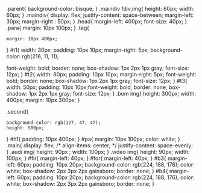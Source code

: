  .parent{
    background-color: bisque;
 }
 .maindiv fdiv,img{
    height: 60px;
    width: 60px;
}
.maindiv{
    display: flex;
    justify-content: space-between;
    margin-left: 30px;
    margin-right    : 50px;
}
.head{
    margin-left: 400px;
    font-size: 40px;
}
.para{
    margin: 10px 100px;
}
.tag{
    
    margin: 10px 400px;
      
}
#t1{
  width: 30px;
  padding: 10px 10px;
  margin-right: 5px;
  background-color: rgb(216, 11, 11);
 
   font-weight: bold;
   border: none;
   box-shadow: 1px 2px 1px gray;
   font-size: 12px;
}
#t2{
    width: 80px;
    padding: 10px 10px;
    margin-right: 5px;
    font-weight: bold;
   border: none;
   box-shadow: 1px 2px 1px gray;
   font-size: 12px;
}
#t3{
    width: 50px;
    padding: 10px 10px;font-weight: bold;
    border: none;
    box-shadow: 1px 2px 1px gray;
    font-size: 12px;
  }
  .bom img{
 height: 300px;
 width: 400px;
 margin: 10px 300px;
  }

.second{
    
    background-color: rgb(127, 47, 47);
    height: 500px;
}
#h1{
   padding: 10px 400px;
}
#pa{
    margin: 10px 100px;
    color: white;
}
.main{
    display: flex;
    /* align-items: center; */
    justify-content: space-evenly;
}
.audi img{
    height: 90px ;
    width: 100px;
}
.video img{
    height: 90px;
    width: 100px;
}
#fir{
    margin-left: 40px;
}
#for{
    margin-left: 40px;
}
#b3{
   margin-left: 60px;
    padding: 10px 20px;
    background-color: rgb(224, 188, 176);
    color: white;
    box-shadow: 2px 3px 2px gainsboro;
    border: none;
}
#b4{
    margin-left: 60px;
     padding: 10px 20px;
     background-color: rgb(224, 188, 176);
     color: white;
     box-shadow: 2px 3px 2px gainsboro;
     border: none;
 }
